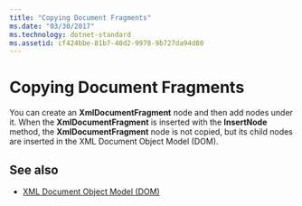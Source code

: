 ```yaml
---
title: "Copying Document Fragments"
ms.date: "03/30/2017"
ms.technology: dotnet-standard
ms.assetid: cf424bbe-81b7-40d2-9978-9b727da94d80
---
```

# Copying Document Fragments
You can create an **XmlDocumentFragment** node and then add nodes under it. When the **XmlDocumentFragment** is inserted with the **InsertNode** method, the **XmlDocumentFragment** node is not copied, but its child nodes are inserted in the XML Document Object Model (DOM).  
  
## See also

- [XML Document Object Model (DOM)](xml-document-object-model-dom.md)
